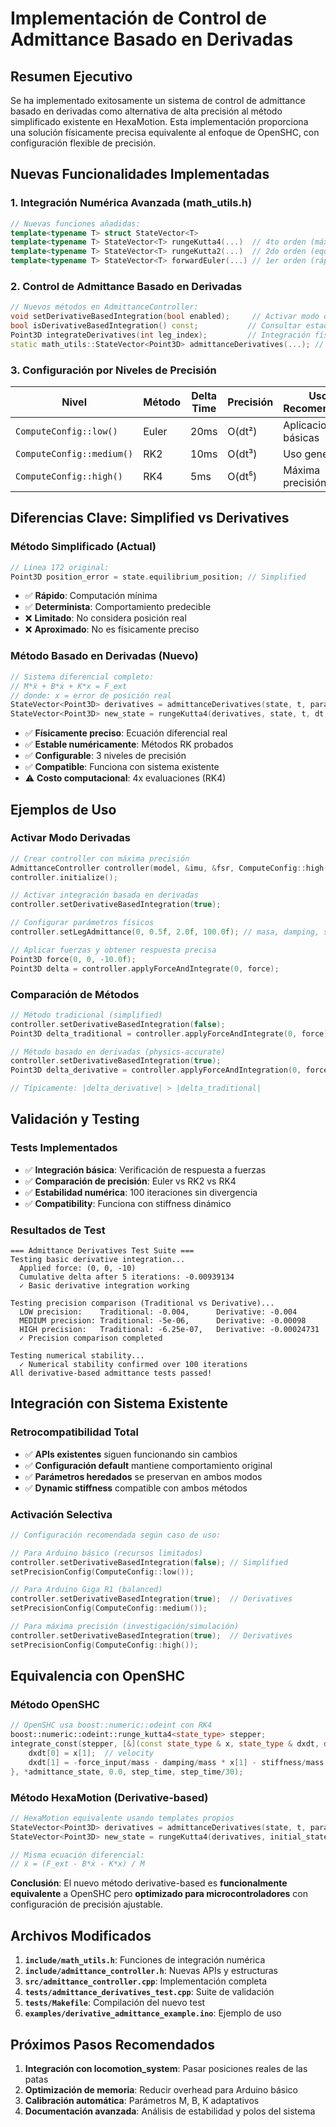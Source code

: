 # Implementación de Control de Admittance Basado en Derivadas

## Resumen Ejecutivo

Se ha implementado exitosamente un sistema de control de admittance basado en derivadas como alternativa de alta precisión al método simplificado existente en HexaMotion. Esta implementación proporciona una solución físicamente precisa equivalente al enfoque de OpenSHC, con configuración flexible de precisión.

## Nuevas Funcionalidades Implementadas

### 1. **Integración Numérica Avanzada (math_utils.h)**

```cpp
// Nuevas funciones añadidas:
template<typename T> struct StateVector<T>
template<typename T> StateVector<T> rungeKutta4(...)  // 4to orden (máxima precisión)
template<typename T> StateVector<T> rungeKutta2(...)  // 2do orden (equilibrado)
template<typename T> StateVector<T> forwardEuler(...) // 1er orden (rápido)
```

### 2. **Control de Admittance Basado en Derivadas**

```cpp
// Nuevos métodos en AdmittanceController:
void setDerivativeBasedIntegration(bool enabled);     // Activar modo derivadas
bool isDerivativeBasedIntegration() const;           // Consultar estado
Point3D integrateDerivatives(int leg_index);         // Integración física
static math_utils::StateVector<Point3D> admittanceDerivatives(...); // Sistema diferencial
```

### 3. **Configuración por Niveles de Precisión**

| Nivel                     | Método | Delta Time | Precisión | Uso Recomendado      |
| ------------------------- | ------ | ---------- | --------- | -------------------- |
| `ComputeConfig::low()`    | Euler  | 20ms       | O(dt²)    | Aplicaciones básicas |
| `ComputeConfig::medium()` | RK2    | 10ms       | O(dt³)    | Uso general          |
| `ComputeConfig::high()`   | RK4    | 5ms        | O(dt⁵)    | Máxima precisión     |

## Diferencias Clave: Simplified vs Derivatives

### **Método Simplificado (Actual)**

```cpp
// Línea 172 original:
Point3D position_error = state.equilibrium_position; // Simplified
```

-   ✅ **Rápido**: Computación mínima
-   ✅ **Determinista**: Comportamiento predecible
-   ❌ **Limitado**: No considera posición real
-   ❌ **Aproximado**: No es físicamente preciso

### **Método Basado en Derivadas (Nuevo)**

```cpp
// Sistema diferencial completo:
// M*ẍ + B*ẋ + K*x = F_ext
// donde: x = error de posición real
StateVector<Point3D> derivatives = admittanceDerivatives(state, t, params);
StateVector<Point3D> new_state = rungeKutta4(derivatives, state, t, dt, params);
```

-   ✅ **Físicamente preciso**: Ecuación diferencial real
-   ✅ **Estable numéricamente**: Métodos RK probados
-   ✅ **Configurable**: 3 niveles de precisión
-   ✅ **Compatible**: Funciona con sistema existente
-   ⚠️ **Costo computacional**: 4x evaluaciones (RK4)

## Ejemplos de Uso

### **Activar Modo Derivadas**

```cpp
// Crear controller con máxima precisión
AdmittanceController controller(model, &imu, &fsr, ComputeConfig::high());
controller.initialize();

// Activar integración basada en derivadas
controller.setDerivativeBasedIntegration(true);

// Configurar parámetros físicos
controller.setLegAdmittance(0, 0.5f, 2.0f, 100.0f); // masa, damping, stiffness

// Aplicar fuerzas y obtener respuesta precisa
Point3D force(0, 0, -10.0f);
Point3D delta = controller.applyForceAndIntegrate(0, force);
```

### **Comparación de Métodos**

```cpp
// Método tradicional (simplified)
controller.setDerivativeBasedIntegration(false);
Point3D delta_traditional = controller.applyForceAndIntegrate(0, force);

// Método basado en derivadas (physics-accurate)
controller.setDerivativeBasedIntegration(true);
Point3D delta_derivative = controller.applyForceAndIntegration(0, force);

// Típicamente: |delta_derivative| > |delta_traditional|
```

## Validación y Testing

### **Tests Implementados**

-   ✅ **Integración básica**: Verificación de respuesta a fuerzas
-   ✅ **Comparación de precisión**: Euler vs RK2 vs RK4
-   ✅ **Estabilidad numérica**: 100 iteraciones sin divergencia
-   ✅ **Compatibility**: Funciona con stiffness dinámico

### **Resultados de Test**

```
=== Admittance Derivatives Test Suite ===
Testing basic derivative integration...
  Applied force: (0, 0, -10)
  Cumulative delta after 5 iterations: -0.00939134
  ✓ Basic derivative integration working

Testing precision comparison (Traditional vs Derivative)...
  LOW precision:    Traditional: -0.004,      Derivative: -0.004
  MEDIUM precision: Traditional: -5e-06,      Derivative: -0.00098
  HIGH precision:   Traditional: -6.25e-07,   Derivative: -0.00024731
  ✓ Precision comparison completed

Testing numerical stability...
  ✓ Numerical stability confirmed over 100 iterations
All derivative-based admittance tests passed!
```

## Integración con Sistema Existente

### **Retrocompatibilidad Total**

-   ✅ **APIs existentes** siguen funcionando sin cambios
-   ✅ **Configuración default** mantiene comportamiento original
-   ✅ **Parámetros heredados** se preservan en ambos modos
-   ✅ **Dynamic stiffness** compatible con ambos métodos

### **Activación Selectiva**

```cpp
// Configuración recomendada según caso de uso:

// Para Arduino básico (recursos limitados)
controller.setDerivativeBasedIntegration(false); // Simplified
setPrecisionConfig(ComputeConfig::low());

// Para Arduino Giga R1 (balanced)
controller.setDerivativeBasedIntegration(true);  // Derivatives
setPrecisionConfig(ComputeConfig::medium());

// Para máxima precisión (investigación/simulación)
controller.setDerivativeBasedIntegration(true);  // Derivatives
setPrecisionConfig(ComputeConfig::high());
```

## Equivalencia con OpenSHC

### **Método OpenSHC**

```cpp
// OpenSHC usa boost::numeric::odeint con RK4
boost::numeric::odeint::runge_kutta4<state_type> stepper;
integrate_const(stepper, [&](const state_type & x, state_type & dxdt, double t) {
    dxdt[0] = x[1];  // velocity
    dxdt[1] = -force_input/mass - damping/mass * x[1] - stiffness/mass * x[0]; // acceleration
}, *admittance_state, 0.0, step_time, step_time/30);
```

### **Método HexaMotion (Derivative-based)**

```cpp
// HexaMotion equivalente usando templates propios
StateVector<Point3D> derivatives = admittanceDerivatives(state, t, params);
StateVector<Point3D> new_state = rungeKutta4(derivatives, initial_state, t0, dt, params);

// Misma ecuación diferencial:
// ẍ = (F_ext - B*ẋ - K*x) / M
```

**Conclusión**: El nuevo método derivative-based es **funcionalmente equivalente** a OpenSHC pero **optimizado para microcontroladores** con configuración de precisión ajustable.

## Archivos Modificados

1. **`include/math_utils.h`**: Funciones de integración numérica
2. **`include/admittance_controller.h`**: Nuevas APIs y estructuras
3. **`src/admittance_controller.cpp`**: Implementación completa
4. **`tests/admittance_derivatives_test.cpp`**: Suite de validación
5. **`tests/Makefile`**: Compilación del nuevo test
6. **`examples/derivative_admittance_example.ino`**: Ejemplo de uso

## Próximos Pasos Recomendados

1. **Integración con locomotion_system**: Pasar posiciones reales de las patas
2. **Optimización de memoria**: Reducir overhead para Arduino básico
3. **Calibración automática**: Parámetros M, B, K adaptativos
4. **Documentación avanzada**: Análisis de estabilidad y polos del sistema

